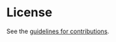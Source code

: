 # License

See the
[guidelines for contributions](https://github.com/abetterinternet/ppm-specification/blob/i-d-format/CONTRIBUTING.md).
